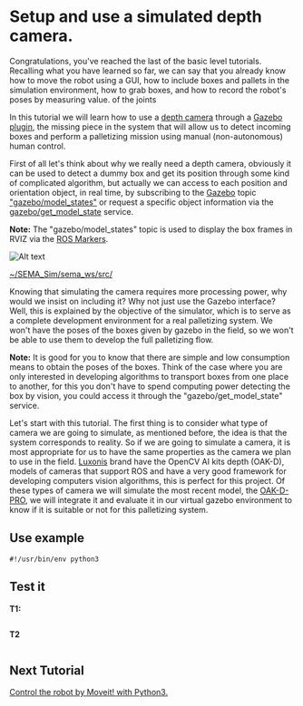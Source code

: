 # Setup and use a simulated depth camera.
Congratulations, you've reached the last of the basic level tutorials. Recalling what you have learned so far, we can say that you already know how to move the robot using a GUI, how to include boxes and pallets in the simulation environment, how to grab boxes, and how to record the robot's poses by measuring value. of the joints

In this tutorial we will learn how to use a [depth camera](https://thesweetcamera.com/what-is-depth-camera/) through a [Gazebo plugin](https://classic.gazebosim.org/tutorials?tut=ros_gzplugins), the missing piece in the system that will allow us to detect incoming boxes and perform a palletizing mission using manual (non-autonomous) human control.

First of all let's think about why we really need a depth camera, obviously it can be used to detect a dummy box and get its position through some kind of complicated algorithm, but actually we can access to each position and orientation object, in real time, by subscribing to the [Gazebo](http://wiki.ros.org/gazebo) topic ["gazebo/model_states"](http://docs.ros.org/en/api/gazebo_msgs/html/msg/ModelStates.html) or request a specific object information via the [gazebo/get_model_state](http://docs.ros.org/en/api/gazebo_msgs/html/srv/GetModelState.html) service.

**Note:** The "gazebo/model_states" topic is used to display the box frames in RVIZ via the [ROS Markers](http://wiki.ros.org/rviz/DisplayTypes/Marker).

![Alt text](/imgs/.png)

[~/SEMA_Sim/sema_ws/src/](https://github.com/MonkyDCristian/SEMA_Sim/blob/main/sema_ws/src/sema_gzsim/node/publish_markers.py)

Knowing that simulating the camera requires more processing power, why would we insist on including it? Why not just use the Gazebo interface?
Well, this is explained by the objective of the simulator, which is to serve as a complete development environment for a real palletizing system. We won't have the poses of the boxes given by gazebo in the field, so we won't be able to use them to develop the full palletizing flow.

**Note:** It is good for you to know that there are simple and low consumption means to obtain the poses of the boxes. Think of the case where you are only interested in developing algorithms to transport boxes from one place to another, for this you don't have to spend computing power detecting the box by vision, you could access it through the "gazebo/get_model_state" service.

Let's start with this tutorial. The first thing is to consider what type of camera we are going to simulate, as mentioned before, the idea is that the system corresponds to reality. So if we are going to simulate a camera, it is most appropriate for us to have the same properties as the camera we plan to use in the field. [Luxonis](https://shop.luxonis.com/) brand have the OpenCV AI kits depth (OAK-D), models of cameras that support ROS and have a very good framework for developing computers vision algorithms, this is perfect for this project. Of these types of camera we will simulate the most recent model, the [OAK-D-PRO](https://shop.luxonis.com/collections/usb/products/oak-d-pro), we will integrate it and evaluate it in our virtual gazebo environment to know if it is suitable or not for this palletizing system.

## Use example

```
#!/usr/bin/env python3
```

## Test it
**T1:**
```

```
**T2**
```

```

## Next Tutorial 
[Control the robot by Moveit! with Python3.](https://github.com/MonkyDCristian/SEMA_Sim/blob/ROS-focus-develop/documentation/moveit.md)

